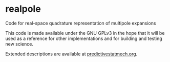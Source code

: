 # realpole
Code for real-space quadrature representation of multipole expansions

This code is made available under the GNU GPLv3 in the hope that it will be used as a reference for other implementations and for building and testing new science.

Extended descriptions are available at [predictivestatmech.org](http://predictivestatmech.org/wiki/Code:realpole).

